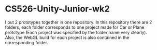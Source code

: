 # CS526-Unity-Junior-wk2
I put 2 prototypes together in one repository. In this repository there are 2 folders, each folder corresponds to one project made for Car or Plane prototype (Each project was specified by the folder name very clearly). Also, the WebGL build for each project is also contained in the corresponding folder.
